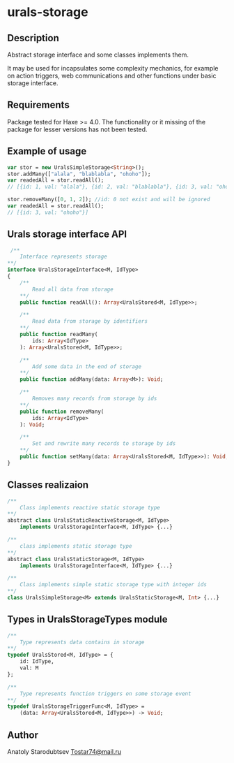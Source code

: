 # urals-storage


## Description
Abstract storage interface and some classes implements them.

It may be used for incapsulates some complexity mechanics, for example on action 
triggers, web communications and other functions under basic storage interface.


## Requirements
Package tested for Haxe >= 4.0.
The functionality or it missing of the package for lesser versions has not been tested.


## Example of usage
```haxe
var stor = new UralsSimpleStorage<String>();
stor.addMany(["alala", "blablabla", "ohoho"]);
var readedAll = stor.readAll();
// [{id: 1, val: "alala"}, {id: 2, val: "blablabla"}, {id: 3, val: "ohoho"}]

stor.removeMany([0, 1, 2]); //id: 0 not exist and will be ignored
var readedAll = stor.readAll();
// [{id: 3, val: "ohoho"}]
```


## Urals storage interface API
```haxe
 /**
    Interface represents storage
**/
interface UralsStorageInterface<M, IdType>
{
    /**
        Read all data from storage
    **/
    public function readAll(): Array<UralsStored<M, IdType>>;

    /**
        Read data from storage by identifiers
    **/
    public function readMany(
        ids: Array<IdType>
    ): Array<UralsStored<M, IdType>>;

    /**
        Add some data in the end of storage
    **/
    public function addMany(data: Array<M>): Void;

    /**
        Removes many records from storage by ids
    **/
    public function removeMany(
        ids: Array<IdType>
    ): Void;

    /**
        Set and rewrite many records to storage by ids
    **/
    public function setMany(data: Array<UralsStored<M, IdType>>): Void;
}
```


## Classes realizaion
```haxe
/**
    Class implements reactive static storage type
**/
abstract class UralsStaticReactiveStorage<M, IdType> 
    implements UralsStorageInterface<M, IdType> {...}

/**
    class implements static storage type
**/
abstract class UralsStaticStorage<M, IdType> 
    implements UralsStorageInterface<M, IdType> {...}

/**
    Class implements simple static storage type with integer ids
**/
class UralsSimpleStorage<M> extends UralsStaticStorage<M, Int> {...}
```


## Types in UralsStorageTypes module
```haxe
/**
    Type represents data contains in storage
**/
typedef UralsStored<M, IdType> = {
    id: IdType,
    val: M
};

/**
    Type represents function triggers on some storage event
**/
typedef UralsStorageTriggerFunc<M, IdType> = 
    (data: Array<UralsStored<M, IdType>>) -> Void;
```


## Author
Anatoly Starodubtsev
Tostar74@mail.ru